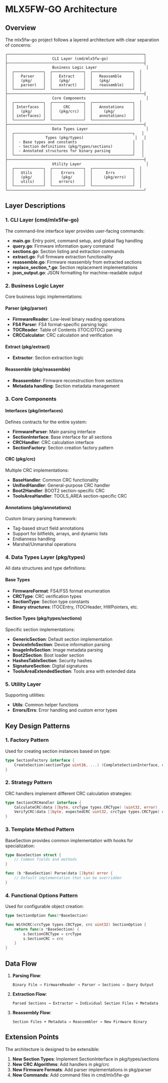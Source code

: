 # MLX5FW-GO Architecture

## Overview

The mlx5fw-go project follows a layered architecture with clear separation of concerns:

```
┌─────────────────────────────────────────────────────────────┐
│                    CLI Layer (cmd/mlx5fw-go)                │
├─────────────────────────────────────────────────────────────┤
│                    Business Logic Layer                      │
│  ┌─────────────┐  ┌──────────────┐  ┌──────────────────┐  │
│  │   Parser    │  │   Extract    │  │   Reassemble     │  │
│  │   (pkg/     │  │   (pkg/      │  │   (pkg/          │  │
│  │   parser)   │  │   extract)   │  │   reassemble)    │  │
│  └─────────────┘  └──────────────┘  └──────────────────┘  │
├─────────────────────────────────────────────────────────────┤
│                    Core Components                           │
│  ┌─────────────┐  ┌──────────────┐  ┌──────────────────┐  │
│  │ Interfaces  │  │     CRC      │  │   Annotations    │  │
│  │   (pkg/     │  │   (pkg/crc)  │  │     (pkg/        │  │
│  │ interfaces) │  │              │  │   annotations)   │  │
│  └─────────────┘  └──────────────┘  └──────────────────┘  │
├─────────────────────────────────────────────────────────────┤
│                    Data Types Layer                          │
│  ┌─────────────────────────────────────────────────────┐   │
│  │              Types (pkg/types)                       │   │
│  │  - Base types and constants                         │   │
│  │  - Section definitions (pkg/types/sections)         │   │
│  │  - Annotated structures for binary parsing          │   │
│  └─────────────────────────────────────────────────────┘   │
├─────────────────────────────────────────────────────────────┤
│                    Utility Layer                             │
│  ┌─────────────┐  ┌──────────────┐  ┌──────────────────┐  │
│  │   Utils     │  │    Errors    │  │      Errs        │  │
│  │   (pkg/     │  │    (pkg/     │  │     (pkg/errs)   │  │
│  │   utils)    │  │   errors)    │  │                  │  │
│  └─────────────┘  └──────────────┘  └──────────────────┘  │
└─────────────────────────────────────────────────────────────┘
```

## Layer Descriptions

### 1. CLI Layer (cmd/mlx5fw-go)

The command-line interface layer provides user-facing commands:

- **main.go**: Entry point, command setup, and global flag handling
- **query.go**: Firmware information query command
- **sections.go**: Section listing and extraction commands
- **extract.go**: Full firmware extraction functionality
- **reassemble.go**: Firmware reassembly from extracted sections
- **replace_section_*.go**: Section replacement implementations
- **json_output.go**: JSON formatting for machine-readable output

### 2. Business Logic Layer

Core business logic implementations:

#### Parser (pkg/parser)
- **FirmwareReader**: Low-level binary reading operations
- **FS4 Parser**: FS4 format-specific parsing logic
- **TOCReader**: Table of Contents (ITOC/DTOC) parsing
- **CRCCalculator**: CRC calculation and verification

#### Extract (pkg/extract)
- **Extractor**: Section extraction logic

#### Reassemble (pkg/reassemble)
- **Reassembler**: Firmware reconstruction from sections
- **Metadata handling**: Section metadata management

### 3. Core Components

#### Interfaces (pkg/interfaces)
Defines contracts for the entire system:
- **FirmwareParser**: Main parsing interface
- **SectionInterface**: Base interface for all sections
- **CRCHandler**: CRC calculation interface
- **SectionFactory**: Section creation factory pattern

#### CRC (pkg/crc)
Multiple CRC implementations:
- **BaseHandler**: Common CRC functionality
- **UnifiedHandler**: General-purpose CRC handler
- **Boot2Handler**: BOOT2 section-specific CRC
- **ToolsAreaHandler**: TOOLS_AREA section-specific CRC

#### Annotations (pkg/annotations)
Custom binary parsing framework:
- Tag-based struct field annotations
- Support for bitfields, arrays, and dynamic lists
- Endianness handling
- Marshal/Unmarshal operations

### 4. Data Types Layer (pkg/types)

All data structures and type definitions:

#### Base Types
- **FirmwareFormat**: FS4/FS5 format enumeration
- **CRCType**: CRC verification types
- **SectionType**: Section type constants
- **Binary structures**: ITOCEntry, ITOCHeader, HWPointers, etc.

#### Section Types (pkg/types/sections)
Specific section implementations:
- **GenericSection**: Default section implementation
- **DeviceInfoSection**: Device information parsing
- **ImageInfoSection**: Image metadata parsing
- **Boot2Section**: Boot loader section
- **HashesTableSection**: Security hashes
- **SignatureSection**: Digital signatures
- **ToolsAreaExtendedSection**: Tools area with extended data

### 5. Utility Layer

Supporting utilities:
- **Utils**: Common helper functions
- **Errors/Errs**: Error handling and custom error types

## Key Design Patterns

### 1. Factory Pattern
Used for creating section instances based on type:
```go
type SectionFactory interface {
    CreateSection(sectionType uint16, ...) (CompleteSectionInterface, error)
}
```

### 2. Strategy Pattern
CRC handlers implement different CRC calculation strategies:
```go
type SectionCRCHandler interface {
    CalculateCRC(data []byte, crcType types.CRCType) (uint32, error)
    VerifyCRC(data []byte, expectedCRC uint32, crcType types.CRCType) error
}
```

### 3. Template Method Pattern
BaseSection provides common implementation with hooks for specialization:
```go
type BaseSection struct {
    // Common fields and methods
}

func (b *BaseSection) Parse(data []byte) error {
    // Default implementation that can be overridden
}
```

### 4. Functional Options Pattern
Used for configurable object creation:
```go
type SectionOption func(*BaseSection)

func WithCRC(crcType types.CRCType, crc uint32) SectionOption {
    return func(s *BaseSection) {
        s.SectionCRCType = crcType
        s.SectionCRC = crc
    }
}
```

## Data Flow

1. **Parsing Flow**:
   ```
   Binary File → FirmwareReader → Parser → Sections → Query Output
   ```

2. **Extraction Flow**:
   ```
   Parsed Sections → Extractor → Individual Section Files + Metadata
   ```

3. **Reassembly Flow**:
   ```
   Section Files + Metadata → Reassembler → New Firmware Binary
   ```

## Extension Points

The architecture is designed to be extensible:

1. **New Section Types**: Implement SectionInterface in pkg/types/sections
2. **New CRC Algorithms**: Add handlers in pkg/crc
3. **New Firmware Formats**: Add parser implementations in pkg/parser
4. **New Commands**: Add command files in cmd/mlx5fw-go